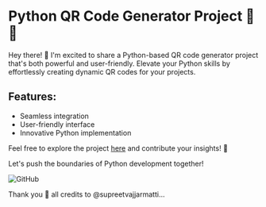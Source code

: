 # Python QR Code Generator Project 🐍🚀

Hey there! 👋 I'm excited to share a Python-based QR code generator project that's both powerful and user-friendly. Elevate your Python skills by effortlessly creating dynamic QR codes for your projects.

## Features:
- Seamless integration
- User-friendly interface
- Innovative Python implementation

Feel free to explore the project [here](https://github.com/supreetvajjarmatti) and contribute your insights! 🤝

Let's push the boundaries of Python development together!

![GitHub](https://github.com/supreetvajjarmatti/QR_code_generator/assets/119556076/eefc1cbb-d51f-4225-aac4-a1debc4bb75a)



Thank you 🙏
all credits to @supreetvajjarmatti... 